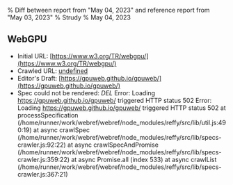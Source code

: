 % Diff between report from "May 04, 2023" and reference report from "May 03, 2023"
% Strudy
% May 04, 2023

## WebGPU

- Initial URL: [https://www.w3.org/TR/webgpu/](https://www.w3.org/TR/webgpu/)
- Crawled URL: [undefined](undefined)
- Editor's Draft: [https://gpuweb.github.io/gpuweb/](https://gpuweb.github.io/gpuweb/)
- Spec could not be rendered: *DEL* Error: Loading https://gpuweb.github.io/gpuweb/ triggered HTTP status 502 Error: Loading https://gpuweb.github.io/gpuweb/ triggered HTTP status 502
    at processSpecification (/home/runner/work/webref/webref/node_modules/reffy/src/lib/util.js:490:19)
    at async crawlSpec (/home/runner/work/webref/webref/node_modules/reffy/src/lib/specs-crawler.js:92:22)
    at async crawlSpecAndPromise (/home/runner/work/webref/webref/node_modules/reffy/src/lib/specs-crawler.js:359:22)
    at async Promise.all (index 533)
    at async crawlList (/home/runner/work/webref/webref/node_modules/reffy/src/lib/specs-crawler.js:367:21)



